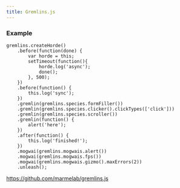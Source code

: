 ```yaml
---
title: Gremlins.js
---
```


### Example

    gremlins.createHorde()
        .before(function(done) {
            var horde = this;
            setTimeout(function(){
                horde.log('async');
                done();
            }, 500);
        })
        .before(function() {
            this.log('sync');
        })
        .gremlin(gremlins.species.formFiller())
        .gremlin(gremlins.species.clicker().clickTypes(['click']))
        .gremlin(gremlins.species.scroller())
        .gremlin(function() {
            alert('here');
        })
        .after(function() {
            this.log('finished!');
        })
        .mogwai(gremlins.mogwais.alert())
        .mogwai(gremlins.mogwais.fps())
        .mogwai(gremlins.mogwais.gizmo().maxErrors(2))
        .unleash();

https://github.com/marmelab/gremlins.js
